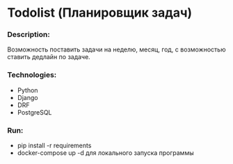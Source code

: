 # Todolist (Планировщик задач)

### Description:
Возможность поставить задачи на неделю, месяц, год, с возможностью ставить
дедлайн по задаче.

### Technologies:
- Python
- Django
- DRF
- PostgreSQL

### Run:
- pip install -r requirements
- docker-compose up -d для локального запуска программы
